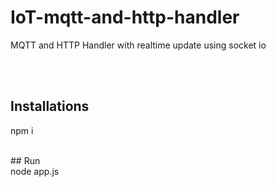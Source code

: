 # IoT-mqtt-and-http-handler
MQTT and HTTP Handler with realtime update using socket io

<br><br>
## Installations <br>
npm i

<br>
## Run <br>
node app.js